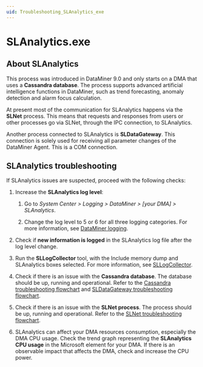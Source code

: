 ```yaml
---
uid: Troubleshooting_SLAnalytics_exe
---
```


# SLAnalytics.exe

## About SLAnalytics

This process was introduced in DataMiner 9.0 and only starts on a DMA that uses a **Cassandra database**. The process supports advanced artificial intelligence functions in DataMiner, such as trend forecasting, anomaly detection and alarm focus calculation.

At present most of the communication for SLAnalytics happens via the **SLNet** process. This means that requests and responses from users or other processes go via SLNet, through the IPC connection, to SLAnalytics.

Another process connected to SLAnalytics is **SLDataGateway**. This connection is solely used for receiving all parameter changes of the DataMiner Agent. This is a COM connection.

## SLAnalytics troubleshooting

If SLAnalytics issues are suspected, proceed with the following checks:

1. Increase the **SLAnalytics log level**:

   1. Go to *System Center > Logging > DataMiner > [your DMA] > SLAnalytics*.

   1. Change the log level to 5 or 6 for all three logging categories. For more information, see [DataMiner logging](xref:DataMiner_logging).

1. Check if **new information is logged** in the SLAnalytics log file after the log level change.

1. Run the **SLLogCollector** tool, with the Include memory dump and SLAnalytics boxes selected. For more information, see [SLLogCollector](xref:SLLogCollector).

1. Check if there is an issue with the **Cassandra database**. The database should be up, running and operational. Refer to the [Cassandra troubleshooting flowchart](xref:Troubleshooting_Cassandra) and [SLDataGateway troubleshooting flowchart](xref:Troubleshooting_SLDataGateway_exe).

1. Check if there is an issue with the **SLNet process**. The process should be up, running and operational. Refer to the [SLNet troubleshooting flowchart](xref:Troubleshooting_SLNet_exe).

1. SLAnalytics can affect your DMA resources consumption, especially the DMA CPU usage. Check the trend graph representing the **SLAnalytics CPU usage** in the Microsoft element for your DMA. If there is an observable impact that affects the DMA, check and increase the CPU power.
